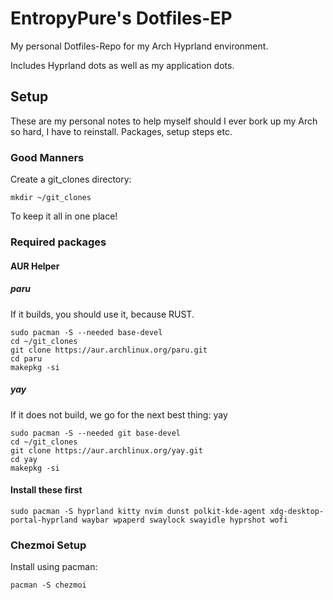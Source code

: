 # EntropyPure's Dotfiles-EP

My personal Dotfiles-Repo for my Arch Hyprland environment.

Includes Hyprland dots as well as my application dots.

## Setup

These are my personal notes to help myself should I ever bork up my Arch so hard, I have to reinstall. Packages, setup steps etc.

### Good Manners

Create a git_clones directory:

```
mkdir ~/git_clones
```

To keep it all in one place!

### Required packages

#### AUR Helper

##### paru

If it builds, you should use it, because RUST.

```
sudo pacman -S --needed base-devel
cd ~/git_clones
git clone https://aur.archlinux.org/paru.git
cd paru
makepkg -si
```

##### yay

If it does not build, we go for the next best thing: yay

```
sudo pacman -S --needed git base-devel
cd ~/git_clones
git clone https://aur.archlinux.org/yay.git
cd yay
makepkg -si
```

#### Install these first


```
sudo pacman -S hyprland kitty nvim dunst polkit-kde-agent xdg-desktop-portal-hyprland waybar wpaperd swaylock swayidle hyprshot wofi 
```

### Chezmoi Setup

Install using pacman:

```
pacman -S chezmoi
```


